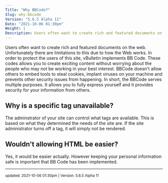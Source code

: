 ```yaml
---
Title: "Why BBCode?"
Slug: why-bbcode
Version: "5.6.5 Alpha 11"
Date: "2021-10-06 01:30pm"
Weight: 1
Description: Users often want to create rich and featured documents on the web. In order to protect the users of this site, vBulletin implements BB Code. These codes allows you to create exciting content without worrying about the people who may not be working in your best interest.
---
```


Users often want to create rich and featured documents on the web. Unfortunately there are limitations to this due to how the Web works. In order to protect the users of this site, vBulletin implements BB Code. These codes allows you to create exciting content without worrying about the people who may not be working in your best interest. BBCode doesn't allow others to embed tools to steal cookies, implant viruses on your machine and prevents other security issues from happening. In short, the BBCode serves multiple purposes. It allows you to fully express yourself and it provides security for your information from others.

## Why is a specific tag unavailable?

The adminstrator of your site can control what tags are available. This is based on what they determined the needs of the site are. If the site administrator turns off a tag, it will simply not be rendered.

## Wouldn't allowing HTML be easier?
Yes, it would be easier actually. However keeping your personal information safe is important that BB Code has been implemented.


<hr>
<small>
updated: 2021-10-06 01:30pm | Version: 5.6.5 Alpha 11
</small>